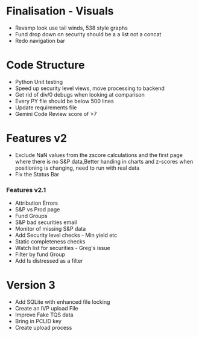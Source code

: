 # Finalisation - Visuals

- Revamp look use tail winds, 538 style graphs
- Fund drop down on security should be a a list not a concat
- Redo navigation bar

# Code Structure
- Python Unit testing
- Speed up security level views, move processing to backend
- Get rid of div/0 debugs when looking at comparison
- Every PY file should be below 500 lines
- Update requirements file
- Gemini Code Review score of >7

# Features v2
- Exclude NaN values from the zscore calculations and the first page where there is no S&P data,Better handing in charts and z-scores when positioning is changing, need to run with real data 
- Fix the Status Bar


### Features v2.1
- Attribution Errors
- S&P vs Prod page
- Fund Groups
- S&P bad securities email
- Monitor of missing S&P data
- Add Security level checks - Min yield etc
- Static completeness checks
- Watch list for securities - Greg's issue
- Filter by fund Group
- Add Is distressed as a filter

# Version 3
- Add SQLite with enhanced file locking
- Create an IVP upload File
- Improve Fake TQS data
- Bring in PCLID key
- Create upload process

















